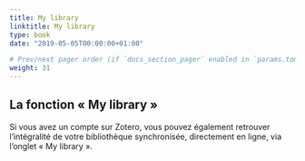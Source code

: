 ```yaml
---
title: My library
linktitle: My library
type: book
date: "2019-05-05T00:00:00+01:00"

# Prev/next pager order (if `docs_section_pager` enabled in `params.toml`)
weight: 31
---
```


## La fonction « My library »

Si vous avez un compte sur Zotero, vous pouvez également retrouver l’intégralité de votre bibliothèque synchronisée, directement en ligne, via l’onglet « My library ».
